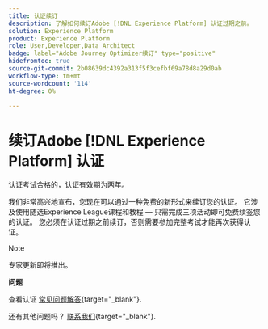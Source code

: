 ```yaml
---
title: 认证续订
description: 了解如何续订Adobe [!DNL Experience Platform] 认证过期之前。
solution: Experience Platform
product: Experience Platform
role: User,Developer,Data Architect
badge: label="Adobe Journey Optimizer续订" type="positive"
hidefromtoc: true
source-git-commit: 2b08639dc4392a313f5f3cefbf69a78d8a29d0ab
workflow-type: tm+mt
source-wordcount: '114'
ht-degree: 0%

---
```


# 续订Adobe [!DNL Experience Platform] 认证

认证考试合格的，认证有效期为两年。

我们非常高兴地宣布，您现在可以通过一种免费的新形式来续订您的认证。 它涉及使用随选Experience League课程和教程 — 只需完成三项活动即可免费续签您的认证。 您必须在认证过期之前续订，否则需要参加完整考试才能再次获得认证。

>[!NOTE]
>专家更新即将推出。

**问题**

查看认证 [常见问题解答](https://experienceleague.adobe.com/docs/certification/certification/faq.html?lang=en){target="_blank"}.

还有其他问题吗？ [联系我们](mailto:certif@adobe.com){target="_blank"}.
